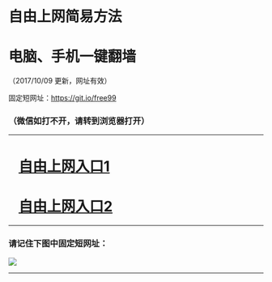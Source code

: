 ﻿# 自由上网简易方法

# 电脑、手机一键翻墙

（2017/10/09 更新，网址有效）

固定短网址：https://git.io/free99

### （微信如打不开，请转到浏览器打开）


***





# &nbsp;&nbsp; <a href="http://ft85146743.fwq-tz-1001.info/fwqtz01.html?t=100900126259 " target="_blank">自由上网入口1</a>
# &nbsp;&nbsp; <a href="http://ft2444512084.fwq-tz-1002.info/fwqtz02.html?t=10090013483 " target="_blank">自由上网入口2</a>
***

### 请记住下图中固定短网址：

<img src="https://s3-us-west-2.amazonaws.com/fwq-1001/yjfq-20170905okok.png" /> 


***

